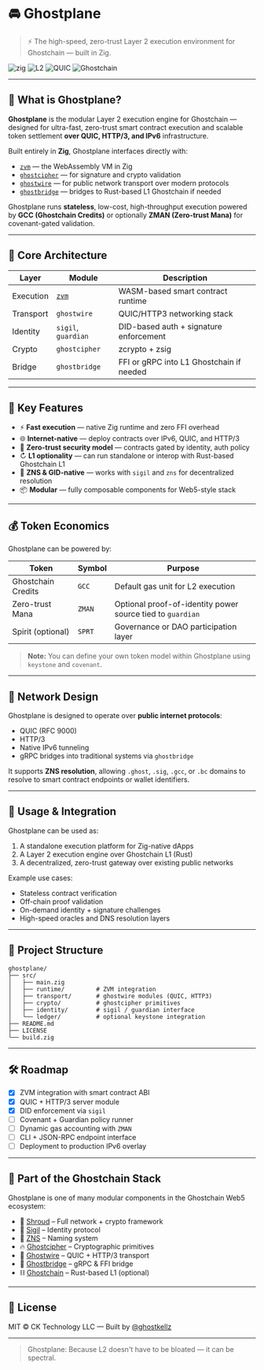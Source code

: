 # 🚘 Ghostplane

> ⚡ The high-speed, zero-trust Layer 2 execution environment for Ghostchain — built in Zig.

![zig](https://img.shields.io/badge/Built%20with-Zig-f7a41d?logo=zig\&logoColor=black)
![L2](https://img.shields.io/badge/Layer-2-blueviolet?logo=ethereum)
![QUIC](https://img.shields.io/badge/Transport-QUIC%2FHTTP3-blue?logo=cloudflare)
![Ghostchain](https://img.shields.io/badge/Part%20of-Ghostchain%20Stack-ghostwhite?logo=webassembly\&logoColor=black)

---

## 🚀 What is Ghostplane?

**Ghostplane** is the modular Layer 2 execution engine for Ghostchain — designed for ultra-fast, zero-trust smart contract execution and scalable token settlement **over QUIC, HTTP/3, and IPv6** infrastructure.

Built entirely in **Zig**, Ghostplane interfaces directly with:

* [`zvm`](https://github.com/ghostkellz/zvm) — the WebAssembly VM in Zig
* [`ghostcipher`](https://github.com/ghostkellz/ghostcipher) — for signature and crypto validation
* [`ghostwire`](https://github.com/ghostkellz/ghostwire) — for public network transport over modern protocols
* [`ghostbridge`](https://github.com/ghostkellz/ghostbridge) — bridges to Rust-based L1 Ghostchain if needed

Ghostplane runs **stateless**, low-cost, high-throughput execution powered by **GCC (Ghostchain Credits)** or optionally **ZMAN (Zero-trust Mana)** for covenant-gated validation.

---

## 🧱 Core Architecture

| Layer     | Module                                     | Description                              |
| --------- | ------------------------------------------ | ---------------------------------------- |
| Execution | [`zvm`](https://github.com/ghostkellz/zvm) | WASM-based smart contract runtime        |
| Transport | `ghostwire`                                | QUIC/HTTP3 networking stack              |
| Identity  | `sigil`, `guardian`                        | DID-based auth + signature enforcement   |
| Crypto    | `ghostcipher`                              | zcrypto + zsig                           |
| Bridge    | `ghostbridge`                              | FFI or gRPC into L1 Ghostchain if needed |

---

## 🧪 Key Features

* ⚡ **Fast execution** — native Zig runtime and zero FFI overhead
* 🌐 **Internet-native** — deploy contracts over IPv6, QUIC, and HTTP/3
* 🔐 **Zero-trust security model** — contracts gated by identity, auth policy
* ↻ **L1 optionality** — can run standalone or interop with Rust-based Ghostchain L1
* 🔀 **ZNS & GID-native** — works with `sigil` and `zns` for decentralized resolution
* 📦 **Modular** — fully composable components for Web5-style stack

---

## 💰 Token Economics

Ghostplane can be powered by:

| Token              | Symbol | Purpose                                                    |
| ------------------ | ------ | ---------------------------------------------------------- |
| Ghostchain Credits | `GCC`  | Default gas unit for L2 execution                          |
| Zero-trust Mana    | `ZMAN` | Optional proof-of-identity power source tied to `guardian` |
| Spirit (optional)  | `SPRT` | Governance or DAO participation layer                      |

> **Note:** You can define your own token model within Ghostplane using `keystone` and `covenant`.

---

## 📡 Network Design

Ghostplane is designed to operate over **public internet protocols**:

* QUIC (RFC 9000)
* HTTP/3
* Native IPv6 tunneling
* gRPC bridges into traditional systems via `ghostbridge`

It supports **ZNS resolution**, allowing `.ghost`, `.sig`, `.gcc`, or `.bc` domains to resolve to smart contract endpoints or wallet identifiers.

---

## 🔧 Usage & Integration

Ghostplane can be used as:

1. A standalone execution platform for Zig-native dApps
2. A Layer 2 execution engine over Ghostchain L1 (Rust)
3. A decentralized, zero-trust gateway over existing public networks

Example use cases:

* Stateless contract verification
* Off-chain proof validation
* On-demand identity + signature challenges
* High-speed oracles and DNS resolution layers

---

## 📁 Project Structure

```
ghostplane/
├── src/
│   ├── main.zig
│   ├── runtime/         # ZVM integration
│   ├── transport/       # ghostwire modules (QUIC, HTTP3)
│   ├── crypto/          # ghostcipher primitives
│   ├── identity/        # sigil / guardian interface
│   └── ledger/          # optional keystone integration
├── README.md
├── LICENSE
└── build.zig
```

---

## 🛠️ Roadmap

* [x] ZVM integration with smart contract ABI
* [x] QUIC + HTTP/3 server module
* [x] DID enforcement via `sigil`
* [ ] Covenant + Guardian policy runner
* [ ] Dynamic gas accounting with `ZMAN`
* [ ] CLI + JSON-RPC endpoint interface
* [ ] Deployment to production IPv6 overlay

---

## 👻 Part of the Ghostchain Stack

Ghostplane is one of many modular components in the Ghostchain Web5 ecosystem:

* 🔸 [Shroud](https://github.com/ghostkellz/shroud) – Full network + crypto framework
* 🔐 [Sigil](https://github.com/ghostkellz/sigil) – Identity protocol
* 🔗 [ZNS](https://github.com/ghostkellz/zns) – Naming system
* 🔥 [Ghostcipher](https://github.com/ghostkellz/ghostcipher) – Cryptographic primitives
* 📡 [Ghostwire](https://github.com/ghostkellz/ghostwire) – QUIC + HTTP/3 transport
* 🧠 [Ghostbridge](https://github.com/ghostkellz/ghostbridge) – gRPC & FFI bridge
* ⛓️ [Ghostchain](https://github.com/ghostkellz/ghostchain) – Rust-based L1 (optional)

---

## 📜 License

MIT © CK Technology LLC — Built by [@ghostkellz](https://github.com/ghostkellz)

---

> Ghostplane: Because L2 doesn't have to be bloated — it can be spectral.

